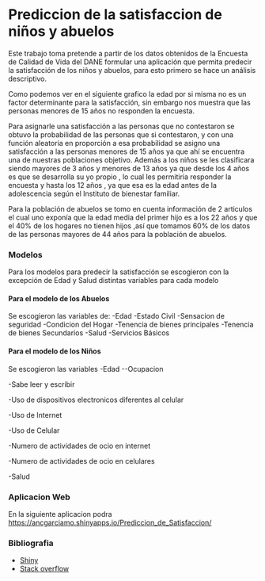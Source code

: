 # Prediccion  de  la satisfaccion de niños y abuelos
Este trabajo toma pretende a partir de los datos obtenidos de la Encuesta de Calidad de Vida del DANE formular una aplicación que permita predecir la satisfacción de los niños y abuelos, para esto primero se hace un análisis descriptivo.

Como podemos ver en el siguiente grafico la edad por si misma no es un factor determinante para la satisfacción, sin embargo nos muestra que las personas menores de 15 años no responden la encuesta.

 
Para asignarle una satisfacción a las personas que no contestaron se obtuvo la probabilidad de las personas que si contestaron, y con una función aleatoria en proporción a esa probabilidad se asigno una satisfacción a las personas menores de 15 años ya que ahí se encuentra una de nuestras poblaciones objetivo.
Además a los niños se les clasificara siendo mayores de 3 años y menores de 13 años ya que desde los 4 años es que se desarrolla su yo propio , lo cual les permitiría responder la encuesta y hasta los 12 años , ya que esa es la edad antes de la adolescencia según el Instituto de bienestar familiar.

 
Para la población de abuelos se tomo en cuenta información de 2 articulos el cual uno exponía que la edad media del primer hijo es a los 22 años  y que el 40% de los hogares no tienen hijos ,así que tomamos 60% de los datos de las personas mayores de 44 años para la población de abuelos.

### Modelos
Para los modelos para predecir la satisfacción se escogieron con la excepción de Edad y Salud distintas variables para cada modelo
#### Para el modelo de los Abuelos
Se escogieron las variables  de:
-Edad
-Estado Civil 
-Sensacion de seguridad
-Condicion del Hogar
-Tenencia de bienes principales
-Tenencia de bienes Secundarios
-Salud
-Servicios Básicos

#### Para el modelo de los Niños
Se escogieron las variables
-Edad
--Ocupacion

-Sabe leer y escribir

-Uso de dispositivos electronicos diferentes al celular

-Uso de Internet

-Uso de Celular

-Numero de actividades de ocio en internet

-Numero de actividades de ocio en celulares

-Salud




### Aplicacion Web
En la siguiente aplicacion podra 
https://ancgarciamo.shinyapps.io/Prediccion_de_Satisfaccion/

### Bibliografia
- [Shiny](https://shiny.rstudio.com/)
- [Stack overflow](https://stackoverflow.com/)
